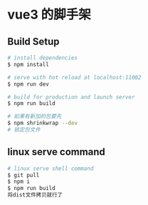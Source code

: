 # vue3 的脚手架

## Build Setup

```bash
# install dependencies
$ npm install

# serve with hot reload at localhost:11002
$ npm run dev

# build for production and launch server
$ npm run build
```

```bash
# 如果有新加的包要先
$ npm shrinkwrap --dev
# 锁定包文件
```

## linux serve command

```bash
# linux serve shell command
$ git pull
$ npm i
$ npm run build
将dist文件拷贝就行了
```
